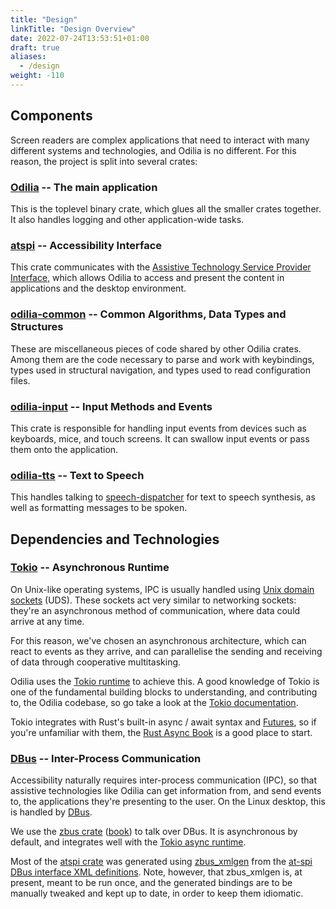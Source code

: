 ```yaml
---
title: "Design"
linkTitle: "Design Overview"
date: 2022-07-24T13:53:51+01:00
draft: true
aliases:
  - /design
weight: -110
---
```


## Components

Screen readers are complex applications that need to interact with many different systems and technologies, and Odilia
is no different. For this reason, the project is split into several crates:

### [Odilia][repo] -- The main application

[repo]: <https://github.com/odilia-app/odilia>

This is the toplevel binary crate, which glues all the smaller crates together. It also handles logging and other
application-wide tasks.

### [atspi][atspi-crate] -- Accessibility Interface

[atspi-crate]: <https://github.com/odilia-app/odilia/tree/main/atspi>

This crate communicates with the [Assistive Technology Service Provider Interface][at-spi], which allows Odilia to
access and present the content in applications and the desktop environment.

[at-spi]: <https://www.freedesktop.org/wiki/Accessibility/AT-SPI>

### [odilia-common][odilia-common] -- Common Algorithms, Data Types and Structures

[odilia-common]: <https://github.com/odilia-app/odilia/tree/main/common>

These are miscellaneous pieces of code shared by other Odilia crates. Among them are the code necessary to parse and
work with keybindings, types used in structural navigation, and types used to read configuration files.

### [odilia-input][odilia-input] -- Input Methods and Events

[odilia-input]: <https://github.com/odilia-app/odilia/tree/main/input>

This crate is responsible for handling input events from devices such as keyboards, mice, and touch screens. It can
swallow input events or pass them onto the application.

### [odilia-tts][odilia-tts] -- Text to Speech

[odilia-tts]: <https://github.com/odilia-app/odilia/tree/main/tts>

This handles talking to [speech-dispatcher][speechd] for text to speech synthesis, as well as formatting messages to be
spoken.

[speechd]: <https://freebsoft.org/speechd>
## Dependencies and Technologies

### [Tokio][tokio] -- Asynchronous Runtime

[tokio]: <https://tokio.rs>

On Unix-like operating systems, IPC is usually handled using [Unix
domain][uds] [sockets][sockets] (UDS). These sockets act very similar to
networking sockets: they're an asynchronous method of communication, where data
could arrive at any time.

[sockets]: <https://manpages.ubuntu.com/manpages/kinetic/en/man7/socket.7.html>
[uds]: <https://manpages.ubuntu.com/manpages/kinetic/en/man7/unix.7.html>

For this reason, we've chosen an asynchronous architecture, which can react to
events as they arrive, and can parallelise the sending and receiving of data
through cooperative multitasking.

Odilia uses the [Tokio runtime][tokio] to achieve this. A good knowledge of Tokio is one of the fundamental building
blocks to understanding, and contributing to, the Odilia codebase, so go take a look at the [Tokio
documentation][tokio-docs].

[tokio-docs]: <https://docs.rs/tokio>

Tokio integrates with Rust's built-in async / await syntax and [Futures][futures], so if you're unfamiliar with them,
the [Rust Async Book][rust-async-book] is a good place to start.

[futures]: <https://doc.rust-lang.org/stable/std/future/index.html>
[rust-async-book]: <https://rust-lang.github.io/async-book/>

### [DBus][dbus] -- Inter-Process Communication

[dbus]: <https://www.freedesktop.org/wiki/Software/dbus/>

Accessibility naturally requires inter-process communication (IPC), so that
assistive technologies like Odilia can get information from, and send events
to, the applications they're presenting to the user. On the Linux desktop, this is handled by [DBus][dbus].

We use the [zbus crate][zbus] ([book][zbus-book]) to talk over DBus. It is asynchronous by default, and integrates well with the [Tokio async runtime](#tokiotokio----asynchronous-runtime).

[zbus]: <https://crates.io/crates/zbus>
[zbus-book]: <https://dbus.pages.freedesktop.org/zbus/1.0/>

Most of the [atspi crate](#atspiatspi-crate----accessibility-interface) was generated using [zbus_xmlgen][zbus_xmlgen]
from the [at-spi DBus interface XML definitions][at-spi-xml]. Note, however, that zbus_xmlgen is, at present, meant to be
run once, and the generated bindings are to be manually tweaked and kept up to date, in order to keep them idiomatic.

[zbus_xmlgen]: <https://crates.io/crates/zbus_xmlgen>
[at-spi-xml]: <https://gitlab.gnome.org/GNOME/at-spi2-core/-/tree/main/xml>
